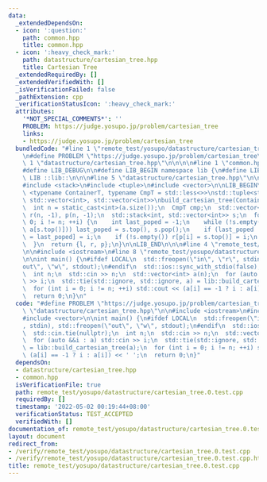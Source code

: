```yaml
---
data:
  _extendedDependsOn:
  - icon: ':question:'
    path: common.hpp
    title: common.hpp
  - icon: ':heavy_check_mark:'
    path: datastructure/cartesian_tree.hpp
    title: Cartesian Tree
  _extendedRequiredBy: []
  _extendedVerifiedWith: []
  _isVerificationFailed: false
  _pathExtension: cpp
  _verificationStatusIcon: ':heavy_check_mark:'
  attributes:
    '*NOT_SPECIAL_COMMENTS*': ''
    PROBLEM: https://judge.yosupo.jp/problem/cartesian_tree
    links:
    - https://judge.yosupo.jp/problem/cartesian_tree
  bundledCode: "#line 1 \"remote_test/yosupo/datastructure/cartesian_tree.0.test.cpp\"\
    \n#define PROBLEM \"https://judge.yosupo.jp/problem/cartesian_tree\"\n\n#line\
    \ 1 \"datastructure/cartesian_tree.hpp\"\n\n\n\n#line 1 \"common.hpp\"\n\n\n\n\
    #define LIB_DEBUG\n\n#define LIB_BEGIN namespace lib {\n#define LIB_END }\n#define\
    \ LIB ::lib::\n\n\n#line 5 \"datastructure/cartesian_tree.hpp\"\n\n#include <functional>\n\
    #include <stack>\n#include <tuple>\n#include <vector>\n\nLIB_BEGIN\n\ntemplate\
    \ <typename ContainerT, typename CmpT = std::less<>>\nstd::tuple<std::vector<int>,\
    \ std::vector<int>, std::vector<int>>\nbuild_cartesian_tree(ContainerT &&a) {\n\
    \  int n = static_cast<int>(a.size());\n  CmpT cmp;\n  std::vector<int> l(n, -1),\
    \ r(n, -1), p(n, -1);\n  std::stack<int, std::vector<int>> s;\n  for (int i =\
    \ 0; i != n; ++i) {\n    int last_poped = -1;\n    while (!s.empty() && cmp(a[i],\
    \ a[s.top()])) last_poped = s.top(), s.pop();\n    if (last_poped != -1) p[l[i]\
    \ = last_poped] = i;\n    if (!s.empty()) r[p[i] = s.top()] = i;\n    s.push(i);\n\
    \  }\n  return {l, r, p};\n}\n\nLIB_END\n\n\n#line 4 \"remote_test/yosupo/datastructure/cartesian_tree.0.test.cpp\"\
    \n\n#include <iostream>\n#line 8 \"remote_test/yosupo/datastructure/cartesian_tree.0.test.cpp\"\
    \n\nint main() {\n#ifdef LOCAL\n  std::freopen(\"in\", \"r\", stdin), std::freopen(\"\
    out\", \"w\", stdout);\n#endif\n  std::ios::sync_with_stdio(false);\n  std::cin.tie(nullptr);\n\
    \  int n;\n  std::cin >> n;\n  std::vector<int> a(n);\n  for (auto &&i : a) std::cin\
    \ >> i;\n  std::tie(std::ignore, std::ignore, a) = lib::build_cartesian_tree(a);\n\
    \  for (int i = 0; i != n; ++i) std::cout << (a[i] == -1 ? i : a[i]) << ' ';\n\
    \  return 0;\n}\n"
  code: "#define PROBLEM \"https://judge.yosupo.jp/problem/cartesian_tree\"\n\n#include\
    \ \"datastructure/cartesian_tree.hpp\"\n\n#include <iostream>\n#include <tuple>\n\
    #include <vector>\n\nint main() {\n#ifdef LOCAL\n  std::freopen(\"in\", \"r\"\
    , stdin), std::freopen(\"out\", \"w\", stdout);\n#endif\n  std::ios::sync_with_stdio(false);\n\
    \  std::cin.tie(nullptr);\n  int n;\n  std::cin >> n;\n  std::vector<int> a(n);\n\
    \  for (auto &&i : a) std::cin >> i;\n  std::tie(std::ignore, std::ignore, a)\
    \ = lib::build_cartesian_tree(a);\n  for (int i = 0; i != n; ++i) std::cout <<\
    \ (a[i] == -1 ? i : a[i]) << ' ';\n  return 0;\n}"
  dependsOn:
  - datastructure/cartesian_tree.hpp
  - common.hpp
  isVerificationFile: true
  path: remote_test/yosupo/datastructure/cartesian_tree.0.test.cpp
  requiredBy: []
  timestamp: '2022-05-02 00:19:44+08:00'
  verificationStatus: TEST_ACCEPTED
  verifiedWith: []
documentation_of: remote_test/yosupo/datastructure/cartesian_tree.0.test.cpp
layout: document
redirect_from:
- /verify/remote_test/yosupo/datastructure/cartesian_tree.0.test.cpp
- /verify/remote_test/yosupo/datastructure/cartesian_tree.0.test.cpp.html
title: remote_test/yosupo/datastructure/cartesian_tree.0.test.cpp
---
```

